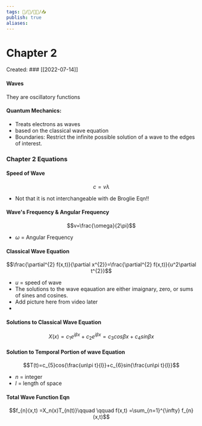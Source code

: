 ```yaml
---
tags: 🧠️/📝️/👨‍🏫/📥️
publish: true
aliases: 
---
```

# Chapter 2
Created: ### [[2022-07-14]]


#### Waves
They are oscillatory functions

#### Quantum Mechanics:
* Treats electrons as waves
* based on the classical wave equation
* Boundaries: Restrict the infinite possible solution of a wave to the edges of interest.


### Chapter 2 Equations
#### Speed of Wave

$$c=v\lambda$$
* Not that it is not interchangeable with de Broglie Eqn!!

#### Wave's Frequency & Angular Frequency
$$v=\frac{\omega}{2\pi}$$
* $\omega$ = Angular Frequency

#### Classical Wave Equation
$$\frac{\partial^{2} f(x,t)}{\partial x^{2}}=\frac{\partial^{2} f(x,t)}{u^2\partial t^{2}}$$
* $u$ = speed of wave
* The solutions to the wave eqauation are either imaignary, zero, or sums of sines and cosines.
* Add picture here from video later
* 
#### Solutions to Classical Wave Equation

$$X(x)=c_{1}e^{i\beta x}+ c_{2}e^{i\beta x} = c_{3}cos{\beta x}+c_{4}sin{\beta x}$$
#### Solution to Temporal Portion of wave Equation
$$T(t)=c_{5}cos{\frac{un\pi t}{l}}+c_{6}sin{\frac{un\pi t}{l}}$$
* $n$ = integer
* $l$ = length of space

#### Total Wave Function Eqn
$$f_{n}(x,t) =X_n(x)T_{n(t)}\qquad \qquad f(x,t) =\sum_{n=1}^{\infty} f_{n}(x,t)$$

